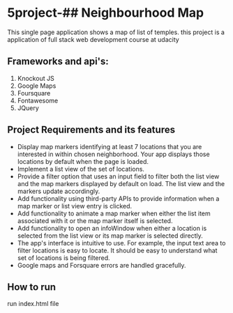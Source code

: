 # 5project-## Neighbourhood Map 
This single page application shows a map of list of temples. this project is a application of full stack web development course at udacity

## Frameworks and api's:
1. Knockout JS
2. Google Maps
3. Foursquare
4. Fontawesome
5. JQuery

## Project Requirements and its features

* Display map markers identifying at least 7 locations that you are interested in within chosen neighborhood. Your app displays those locations by default when the page is loaded.
* Implement a list view of the set of locations.
* Provide a filter option that uses an input field to filter both the list view and the map markers displayed by default on load. The list view and the markers update accordingly.
* Add functionality using third-party APIs to provide information when a map marker or list view entry is clicked.
* Add functionality to animate a map marker when either the list item associated with it or the map marker itself is selected.
* Add functionality to open an infoWindow when either a location is selected from the list view or its map marker is selected directly.
* The app's interface is intuitive to use. For example, the input text area to filter locations is easy to locate. It should be easy to understand what set of locations is being filtered.
* Google maps and Forsquare errors are handled gracefully.
## How to run
run index.html file
